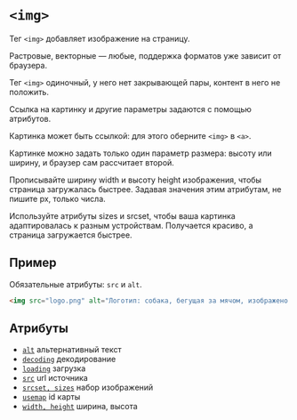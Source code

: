 # `<img>`

Тег `<img>` добавляет изображение на страницу.

Растровые, векторные — любые, поддержка форматов уже зависит от браузера.

Тег `<img>` одиночный, у него нет закрывающей пары, контент в него не положить.

Ссылка на картинку и другие параметры задаются с помощью атрибутов.

Картинка может быть ссылкой: для этого оберните `<img>` в `<a>`.

Картинке можно задать только один параметр размера: высоту или ширину, и браузер сам рассчитает второй.

Прописывайте ширину width и высоту height изображения, чтобы страница загружалась быстрее. Задавая значения этим атрибутам, не пишите px, только числа.

Используйте атрибуты sizes и srcset, чтобы ваша картинка адаптировалась к разным устройствам. Получается красиво, а страница загружается быстрее.

## Пример

Обязательные атрибуты: `src` и `alt`.

```html
<img src="logo.png" alt="Логотип: собака, бегущая за мячом, изображено схематично" />
```

## Атрибуты

- [`alt`](../../ATTRIBUTES/ALL/alt.md) альтернативный текст
- [`decoding`](../../ATTRIBUTES/ALL/decoding.md) декодирование
- [`loading`](../../ATTRIBUTES/ALL/loading.md) загрузка
- [`src`](../../ATTRIBUTES/ALL/src.md) url источника
- [`srcset, sizes`](<../../ATTRIBUTES/ALL/srcset, sizes.md>) набор изображений
- [`usemap`](../../ATTRIBUTES/ALL/usemap.md) id карты
- [`width, height`](<../../ATTRIBUTES/ALL/width, height.md>) ширина, высота
